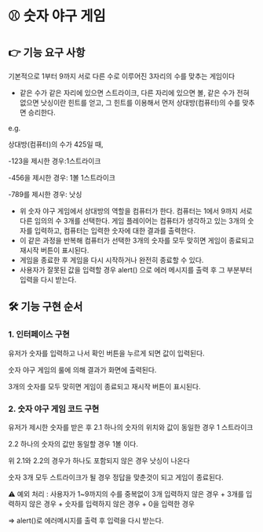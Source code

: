 # ⚾️ 숫자 야구 게임 

## 👉 기능 요구 사항
기본적으로 1부터 9까지 서로 다른 수로 이루어진 3자리의 수를 맞추는 게임이다

- 같은 수가 같은 자리에 있으면 스트라이크, 다른 자리에 있으면 볼, 같은 수가 전혀 없으면 낫싱이란 힌트를 얻고, 그 힌트를 이용해서 먼저 상대방(컴퓨터)의 수를 맞추면 승리한다.

e.g.

상대방(컴퓨터)의 수가 425일 때,

-123을 제시한 경우:1스트라이크

-456을 제시한 경우: 1볼 1스트라이크 

-789를 제시한 경우: 낫싱

- 위 숫자 야구 게임에서 상대방의 역할을 컴퓨터가 한다. 컴퓨터는 1에서 9까지 서로 다른 임의의 수 3개를 선택한다. 게임 플레이어는 컴퓨터가 생각하고 있는 3개의 숫자를 입력하고, 컴퓨터는 입력한 숫자에 대한 결과를 출력한다.
- 이 같은 과정을 반복해 컴퓨터가 선택한 3개의 숫자를 모두 맞히면 게임이 종료되고 재시작 버튼이 표시된다.
- 게임을 종료한 후 게임을 다시 시작하거나 완전히 종료할 수 있다.
- 사용자가 잘못된 값을 입력할 경우 alert() 으로 에러 메시지를 출력 후 그 부분부터 입력을 다시 받는다.
## 🛠 기능 구현 순서

### 1. 인터페이스 구현

유저가 숫자를 입력하고 나서 확인 버튼을 누르게 되면 값이 입력된다.

숫자 야구 게임의 룰에 의해 결과가 화면에 출력된다.

3개의 숫자를 모두 맞히면 게임이 종료되고 재시작 버튼이 표시된다.


### 2. 숫자 야구 게임 코드 구현

유저가 제시한 숫자를 받은 후 
2.1 하나의 숫자의 위치와 값이 동일한 경우 1 스트라이크

2.2 하나의 숫자의 값만 동일할 경우 1볼 이다.

위 2.1와 2.2의 경우가 하나도 포함되지 않은 경우 낫싱이 나온다

숫자 3개 모두 스트라이크가 될 경우 정답을 맞춘것이 되고 게임이 종료된다.


⚠️ 예외 처리 : 사용자가 1~9까지의 수를 중복없이 3개 입력하지 않은 경우  + 3개를 입력하지 않은 경우 + 숫자를 입력하지 않은 경우 + 0을 입력한 경우

=> alert()로 에러메시지를 출력 후 입력을 다시 받는다.


